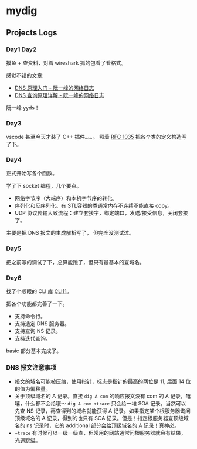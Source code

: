 # mydig

## Projects Logs

### Day1 Day2

摸鱼 + 查资料，对着 wireshark 抓的包看了看格式。

感觉不错的文章:

- [DNS 原理入门 - 阮一峰的网络日志](https://www.ruanyifeng.com/blog/2016/06/dns.html)
- [DNS 查询原理详解 - 阮一峰的网络日志](https://www.ruanyifeng.com/blog/2022/08/dns-query.html)

阮一峰 yyds！

### Day3

vscode 甚至今天才装了 C++ 插件。。。。
照着 [RFC 1035](https://www.rfc-editor.org/rfc/rfc1035) 把各个类的定义构造写了下。

### Day4

正式开始写各个函数。

学了下 socket 编程，几个要点。

- 网络字节序（大端序）和本机字节序的转化。
- 序列化和反序列化。有 STL容器的类通常内存不连续不能直接 copy。
- UDP 协议传输大致流程：建立套接字，绑定端口，发送/接受信息，关闭套接字。

主要是把 DNS 报文的生成解析写了， 但完全没测试过。

### Day5

把之前写的调试了下，总算能跑了，但只有最基本的查域名。

### Day6

找了个顺眼的 CLI 库 [CLI11](https://github.com/CLIUtils/CLI11)。

把各个功能都完善了一下。

- 支持命令行。
- 支持选定 DNS 服务器。
- 支持查询 NS 记录。
- 支持迭代查询。

basic 部分基本完成了。


### DNS 报文注意事项

- 报文的域名可能被压缩，使用指针，标志是指针的最高的两位是 11, 后面 14 位的值为偏移量。
- 关于顶级域名的 A 记录。直接 ``` dig A com ``` 的响应报文没有 com 的 A 记录，嘻嘻，什么都不会给哦～ ```dig A com +trace``` 只会给一堆 SOA 记录。当然可以先查 NS 记录，再查得到的域名就能获得 A 记录。如果指定某个根服务器询问顶级域名的 A 记录，得到的也只有 SOA 记录。但是！指定根服务器查顶级域名的 ns 记录时，它的 additional 部分会给顶级域名的 A 记录！真神必。
- ```+trace``` 有时候可以一级一级查，但常用的网站通常问根服务器就会有结果，光速跳级。
